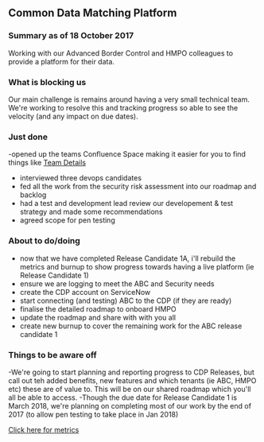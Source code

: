 ## Common Data Matching Platform

### Summary as of 18 October  2017
Working with our Advanced Border Control and HMPO colleagues to provide a platform for their data.

### What is blocking us
Our main challenge is remains around having a very small technical team. We're working to resolve this and tracking progress so able to see the velocity (and any impact on due dates). 

### Just done
-opened up the teams Confluence Space making it easier for you to find things like [Team Details](https://collaboration.homeoffice.gov.uk/display/CDP/A.+Team)
- interviewed three devops candidates
- fed all the work from the security risk assessment into our roadmap and backlog
- had a test and development lead review  our developement  & test strategy and made some recommendations
- agreed scope for pen testing

### About to do/doing
- now that we have completed Release Candidate 1A, i'll rebuild the metrics and burnup to show progress towards having a live platform (ie Release Candidate 1)
- ensure we are logging to meet the ABC and Security needs
- create the CDP account on ServiceNow
- start connecting (and testing) ABC to the CDP (if they are ready)
- finalise the detailed roadmap to onboard HMPO
- update the roadmap and share with with you all
- create new burnup to cover the remaining work for the ABC release candidate 1

### Things to be aware off
-We're going to start planning and reporting progress to CDP Releases, but call out teh added benefits, new features and which tenants (ie ABC, HMPO etc) these are of value to. This will be on our shared roadmap which you'll all be able to access.
-Though the due date for Release Candidate 1 is March 2018, we're planning on completing most of our work by the end of 2017 (to allow pen testing to take place in Jan 2018)

[Click here for metrics](metrics.html)
